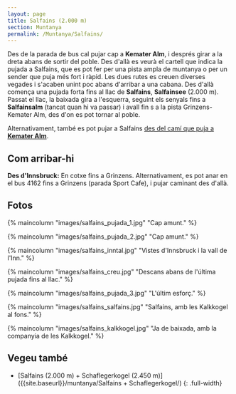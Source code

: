 ```yaml
---
layout: page
title: Salfains (2.000 m)
section: Muntanya
permalink: /Muntanya/Salfains/
---
```


Des de la parada de bus cal pujar cap a **Kemater Alm**, i després girar a la dreta abans de sortir del poble.  Des d'allà es veurà el cartell que indica la pujada a Salfains, que es pot fer per una pista ampla de muntanya o per un sender que puja més fort i ràpid.  Les dues rutes es creuen diverses vegades i s'acaben unint poc abans d'arribar a una cabana.  Des d'allà comença una pujada forta fins al llac de **Salfains**, **Salfainsee** (2.000 m).  Passat el llac, la baixada gira a l'esquerra, seguint els senyals fins a **Salfainsalm** (tancat quan hi va passar) i avall fin s a la pista Grinzens-Kemater Alm, des d'on es pot tornar al poble.

Alternativament, també es pot pujar a Salfains [des del camí que puja a **Kemater Alm**]({{site.baseurl}}/muntanya/Schaflegerkogel/).

## Com arribar-hi

**Des d'Innsbruck:** En cotxe fins a Grinzens. Alternativament, es pot anar en el bus 4162 fins a Grinzens (parada Sport Cafe), i pujar caminant des d'allà.

## Fotos

{% maincolumn "images/salfains_pujada_1.jpg" "Cap amunt." %}

{% maincolumn "images/salfains_pujada_2.jpg" "Cap amunt." %}

{% maincolumn "images/salfains_inntal.jpg" "Vistes d'Innsbruck i la vall de l'Inn." %}

{% maincolumn "images/salfains_creu.jpg" "Descans abans de l'última pujada fins al llac." %}

{% maincolumn "images/salfains_pujada_3.jpg" "L'últim esforç." %}

{% maincolumn "images/salfains_salfains.jpg" "Salfains, amb les Kalkkogel al fons." %}

{% maincolumn "images/salfains_kalkkogel.jpg" "Ja de baixada, amb la companyia de les Kalkkogel." %}

## Vegeu també

* [Salfains (2.000 m) + Schaflegerkogel (2.450 m)]({{site.baseurl}}/muntanya/Salfains + Schaflegerkogel/)
{: .full-width}
